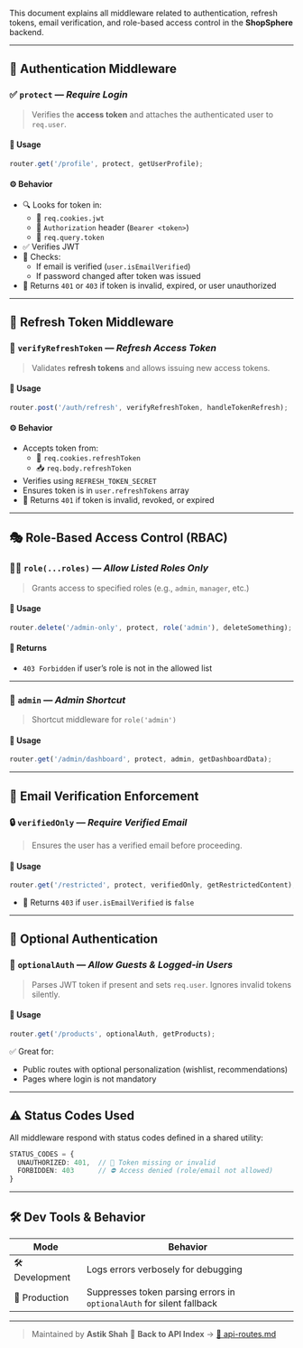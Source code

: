 

This document explains all middleware related to authentication, refresh tokens, email verification, and role-based access control in the **ShopSphere** backend.

---

## 🔐 Authentication Middleware

### ✅ `protect` — *Require Login*

> Verifies the **access token** and attaches the authenticated user to `req.user`.

#### 🧪 Usage

```js
router.get('/profile', protect, getUserProfile);
```

#### ⚙️ Behavior

- 🔍 Looks for token in:
  - 🍪 `req.cookies.jwt`
  - 🪪 `Authorization` header (`Bearer <token>`)
  - 🔗 `req.query.token`
- ✅ Verifies JWT
- 📅 Checks:
  - If email is verified (`user.isEmailVerified`)
  - If password changed after token was issued
- 🚫 Returns `401` or `403` if token is invalid, expired, or user unauthorized

---

## 🔄 Refresh Token Middleware

### 🔁 `verifyRefreshToken` — *Refresh Access Token*

> Validates **refresh tokens** and allows issuing new access tokens.

#### 🧪 Usage

```js
router.post('/auth/refresh', verifyRefreshToken, handleTokenRefresh);
```

#### ⚙️ Behavior

- Accepts token from:
  - 🍪 `req.cookies.refreshToken`
  - 📥 `req.body.refreshToken`
- Verifies using `REFRESH_TOKEN_SECRET`
- Ensures token is in `user.refreshTokens` array
- 🚫 Returns `401` if token is invalid, revoked, or expired

---

## 🎭 Role-Based Access Control (RBAC)

### 🧑‍⚖️ `role(...roles)` — *Allow Listed Roles Only*

> Grants access to specified roles (e.g., `admin`, `manager`, etc.)

#### 🧪 Usage

```js
router.delete('/admin-only', protect, role('admin'), deleteSomething);
```

#### 🚫 Returns

- `403 Forbidden` if user’s role is not in the allowed list

---

### 👑 `admin` — *Admin Shortcut*

> Shortcut middleware for `role('admin')`

#### 🧪 Usage

```js
router.get('/admin/dashboard', protect, admin, getDashboardData);
```

---

## 📧 Email Verification Enforcement

### 🔒 `verifiedOnly` — *Require Verified Email*

> Ensures the user has a verified email before proceeding.

#### 🧪 Usage

```js
router.get('/restricted', protect, verifiedOnly, getRestrictedContent);
```

- 🚫 Returns `403` if `user.isEmailVerified` is `false`

---

## 👥 Optional Authentication

### 👤 `optionalAuth` — *Allow Guests & Logged-in Users*

> Parses JWT token if present and sets `req.user`. Ignores invalid tokens silently.

#### 🧪 Usage

```js
router.get('/products', optionalAuth, getProducts);
```

✅ Great for:
- Public routes with optional personalization (wishlist, recommendations)
- Pages where login is not mandatory

---

## ⚠️ Status Codes Used

All middleware respond with status codes defined in a shared utility:

```ts
STATUS_CODES = {
  UNAUTHORIZED: 401,  // 🔐 Token missing or invalid
  FORBIDDEN: 403      // ⛔ Access denied (role/email not allowed)
}
```

---

## 🛠️ Dev Tools & Behavior

| Mode        | Behavior                                                                 |
|-------------|--------------------------------------------------------------------------|
| 🛠️ Development | Logs errors verbosely for debugging                                  |
| 🚀 Production  | Suppresses token parsing errors in `optionalAuth` for silent fallback |

---
> Maintained by **Astik Shah**
🔗 **Back to API Index** → [📁 api-routes.md](./api-routes.md)
````

